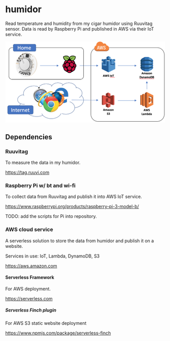 # humidor
Read temperature and humidity from my cigar humidor using Ruuvitag sensor. Data is read by Raspberry Pi and published in AWS via their IoT service.

![Alt text](architecture.png?raw=true "Architecture")

## Dependencies

### Ruuvitag

To measure the data in my humidor.

https://tag.ruuvi.com

### Raspberry Pi w/ bt and wi-fi

To collect data from Ruuvitag and publish it into AWS IoT service.

https://www.raspberrypi.org/products/raspberry-pi-3-model-b/

TODO: add the scripts for Pi into repository.

### AWS cloud service

A serverless solution to store the data from humidor and publish it on a website.

Services in use: IoT, Lambda, DynamoDB, S3

https://aws.amazon.com

#### Serverless Framework

For AWS deployment.

https://serverless.com

##### Serverless Finch plugin

For AWS S3 static website deployment

https://www.npmjs.com/package/serverless-finch
